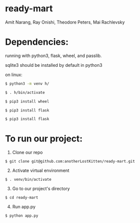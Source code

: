 # ready-mart 
Amit Narang, Ray Onishi, Theodore Peters, Mai Rachlevsky

# Dependencies: 
running with python3, flask, wheel, and passlib.

sqlite3 should be installed by default in python3

on linux:

```bash
$ python3 -m venv h/

$ . h/bin/activate

$ pip3 install wheel

$ pip3 install flask

$ pip3 install flask
```
# To run our project:
1. Clone our repo
```
$ git clone git@github.com:anotherLostKitten/ready-mart.git 
```
2. Activate virtual environment
```
$ . venv/bin/activate
```
3. Go to our project's directory
```
$ cd ready-mart
```
4. Run app.py
```
$ python app.py 
